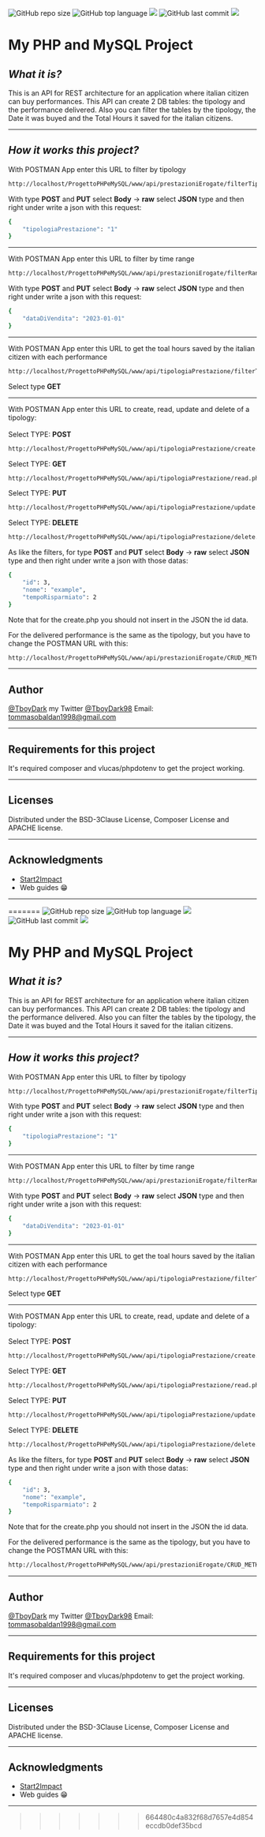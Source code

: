 ![GitHub repo size](https://img.shields.io/github/repo-size/TboyDark/progettoPhp-MySql?style=for-the-badge) ![GitHub top language](https://img.shields.io/github/languages/top/TboyDark/progettoPhp-MySql?style=for-the-badge&logo=php) ![](https://img.shields.io/badge/dependency%20manager%20used-composer-green?style=for-the-badge&logo=composer)
![GitHub last commit](https://img.shields.io/github/last-commit/TboyDark/progettoPhp-MySql?style=for-the-badge&logo=github) ![](https://img.shields.io/badge/PHP%20Package-WAMP-purple?style=for-the-badge&logo=wampserver)
#   My PHP and MySQL Project

## _What it is?_

 This is an API for REST architecture for an application where italian citizen can buy performances.
 This API can create 2 DB tables: the tipology and the performance delivered.
 Also you can filter the tables by the tipology, the Date it was buyed and the Total Hours it saved for the italian citizens.
 
---

## _How it works this project?_
With POSTMAN App enter this URL to filter by tipology
```bash
http://localhost/ProgettoPHPeMySQL/www/api/prestazioniErogate/filterTipologia.php
```
With type **POST** and **PUT** select **Body** -> **raw** select **JSON** type and then right under write a json with this request:
```bash
{
    "tipologiaPrestazione": "1"
}
```
---
With POSTMAN App enter this URL to filter by time range
```bash
http://localhost/ProgettoPHPeMySQL/www/api/prestazioniErogate/filterRangeTemporale.php
```
With type **POST** and **PUT** select **Body** -> **raw** select **JSON** type and then right under write a json with this request:
```bash
{
    "dataDiVendita": "2023-01-01"
}
```
---
With POSTMAN App enter this URL to get the toal hours saved by the italian citizen with each performance
```bash
http://localhost/ProgettoPHPeMySQL/www/api/tipologiaPrestazione/filterTempoRisparmiato.php
```
Select type **GET**

---
With POSTMAN App enter this URL to create, read, update and delete of a tipology:<br>
<br>
Select TYPE: **POST** 

```bash
http://localhost/ProgettoPHPeMySQL/www/api/tipologiaPrestazione/create.php
```
Select TYPE: **GET**
```bash
http://localhost/ProgettoPHPeMySQL/www/api/tipologiaPrestazione/read.php
```
Select TYPE: **PUT**
```bash
http://localhost/ProgettoPHPeMySQL/www/api/tipologiaPrestazione/update.php
```
Select TYPE: **DELETE**
```bash
http://localhost/ProgettoPHPeMySQL/www/api/tipologiaPrestazione/delete.php
```
As like the filters, for type **POST** and **PUT** select **Body** -> **raw** select **JSON** type and then right under write a json with those datas:
```bash
{
    "id": 3,
    "nome": "example",
    "tempoRisparmiato": 2
}
```
Note that for the create.php you should not insert in the JSON the id data.

For the delivered performance is the same as the tipology, but you have to change the POSTMAN URL with this:
```bash
http://localhost/ProgettoPHPeMySQL/www/api/prestazioniErogate/CRUD_METHODS.php
```

---

## Author
[@TboyDark](https://www.github.com/TboyDark)
my Twitter [@TboyDark98](https://twitter.com/TboyDark98) 
Email: tommasobaldan1998@gmail.com

---
## Requirements for this project

It's required composer and vlucas/phpdotenv to get the project working.

---
## Licenses

Distributed under the BSD-3Clause License, Composer License and APACHE license.

---

## Acknowledgments

- [Start2Impact](https://www.start2impact.it/)
- Web guides 😁
---

=======
![GitHub repo size](https://img.shields.io/github/repo-size/TboyDark/progettoPhp-MySql?style=for-the-badge) ![GitHub top language](https://img.shields.io/github/languages/top/TboyDark/progettoPhp-MySql?style=for-the-badge&logo=php) ![](https://img.shields.io/badge/dependency%20manager%20used-composer-green?style=for-the-badge&logo=composer)
![GitHub last commit](https://img.shields.io/github/last-commit/TboyDark/progettoPhp-MySql?style=for-the-badge&logo=github) ![](https://img.shields.io/badge/PHP%20Package-WAMP-purple?style=for-the-badge&logo=wampserver)
#   My PHP and MySQL Project

## _What it is?_

 This is an API for REST architecture for an application where italian citizen can buy performances.
 This API can create 2 DB tables: the tipology and the performance delivered.
 Also you can filter the tables by the tipology, the Date it was buyed and the Total Hours it saved for the italian citizens.
 
---

## _How it works this project?_
With POSTMAN App enter this URL to filter by tipology
```bash
http://localhost/ProgettoPHPeMySQL/www/api/prestazioniErogate/filterTipologia.php
```
With type **POST** and **PUT** select **Body** -> **raw** select **JSON** type and then right under write a json with this request:
```bash
{
    "tipologiaPrestazione": "1"
}
```
---
With POSTMAN App enter this URL to filter by time range
```bash
http://localhost/ProgettoPHPeMySQL/www/api/prestazioniErogate/filterRangeTemporale.php
```
With type **POST** and **PUT** select **Body** -> **raw** select **JSON** type and then right under write a json with this request:
```bash
{
    "dataDiVendita": "2023-01-01"
}
```
---
With POSTMAN App enter this URL to get the toal hours saved by the italian citizen with each performance
```bash
http://localhost/ProgettoPHPeMySQL/www/api/tipologiaPrestazione/filterTempoRisparmiato.php
```
Select type **GET**

---
With POSTMAN App enter this URL to create, read, update and delete of a tipology:<br>
<br>
Select TYPE: **POST** 

```bash
http://localhost/ProgettoPHPeMySQL/www/api/tipologiaPrestazione/create.php
```
Select TYPE: **GET**
```bash
http://localhost/ProgettoPHPeMySQL/www/api/tipologiaPrestazione/read.php
```
Select TYPE: **PUT**
```bash
http://localhost/ProgettoPHPeMySQL/www/api/tipologiaPrestazione/update.php
```
Select TYPE: **DELETE**
```bash
http://localhost/ProgettoPHPeMySQL/www/api/tipologiaPrestazione/delete.php
```
As like the filters, for type **POST** and **PUT** select **Body** -> **raw** select **JSON** type and then right under write a json with those datas:
```bash
{
    "id": 3,
    "nome": "example",
    "tempoRisparmiato": 2
}
```
Note that for the create.php you should not insert in the JSON the id data.

For the delivered performance is the same as the tipology, but you have to change the POSTMAN URL with this:
```bash
http://localhost/ProgettoPHPeMySQL/www/api/prestazioniErogate/CRUD_METHODS.php
```

---

## Author
[@TboyDark](https://www.github.com/TboyDark)
my Twitter [@TboyDark98](https://twitter.com/TboyDark98) 
Email: tommasobaldan1998@gmail.com

---
## Requirements for this project

It's required composer and vlucas/phpdotenv to get the project working.

---
## Licenses

Distributed under the BSD-3Clause License, Composer License and APACHE license.

---

## Acknowledgments

- [Start2Impact](https://www.start2impact.it/)
- Web guides 😁
---

>>>>>>> 664480c4a832f68d7657e4d854eccdb0def35bcd
